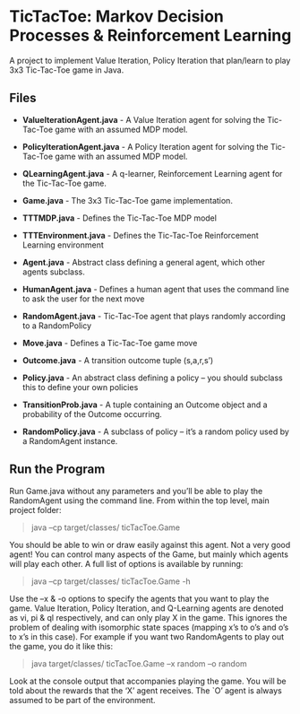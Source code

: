 # TicTacToe: Markov Decision Processes & Reinforcement Learning 
A project to implement Value Iteration, Policy Iteration that plan/learn to play 3x3 Tic-Tac-Toe game in Java.

## Files
* **ValueIterationAgent.java** -	A Value Iteration agent for solving the Tic-Tac-Toe game with an assumed MDP model.

* **PolicyIterationAgent.java** -	A Policy Iteration agent for solving the Tic-Tac-Toe game with an assumed MDP model.

* **QLearningAgent.java** -	A q-learner, Reinforcement Learning agent for the Tic-Tac-Toe game.

* **Game.java** -	The 3x3 Tic-Tac-Toe game implementation.

* **TTTMDP.java** -	Defines the Tic-Tac-Toe MDP model

* **TTTEnvironment.java** -	Defines the Tic-Tac-Toe Reinforcement Learning environment

* **Agent.java** - Abstract class defining a general agent, which other agents subclass.

* **HumanAgent.java** - Defines a human agent that uses the command line to ask the user for the next move

* **RandomAgent.java** - Tic-Tac-Toe agent that plays randomly according to a RandomPolicy

* **Move.java** - Defines a Tic-Tac-Toe game move

* **Outcome.java** - A transition outcome tuple (s,a,r,s’)

* **Policy.java** - An abstract class defining a policy – you should subclass this to define your own policies

* **TransitionProb.java** - A tuple containing an Outcome object and a probability of the Outcome occurring.

* **RandomPolicy.java** - A subclass of policy – it’s a random policy used by a RandomAgent instance.

## Run the Program
Run Game.java without any parameters and you’ll be able to play the RandomAgent using the command line. From within the top level, main project folder:
> java –cp target/classes/ ticTacToe.Game

You should be able to win or draw easily against this agent. Not a very good agent!
You can control many aspects of the Game, but mainly which agents will play each other. A full list of options is available by running:
> java –cp target/classes/ ticTacToe.Game -h

Use the –x & -o options to specify the agents that you want to play the game. Value Iteration, Policy Iteration, and Q-Learning agents are denoted as vi, pi & ql respectively, and can only play X in the game. This ignores the problem of dealing with isomorphic state spaces (mapping x’s to o’s and o’s to x’s in this case). For example if you want two RandomAgents to play out the game, you do it like this:
> java target/classes/ ticTacToe.Game –x random –o random

Look at the console output that accompanies playing the game. You will be told about the rewards that the ‘X’ agent receives. The `O’ agent is always assumed to be part of the environment.
